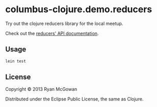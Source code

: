 # columbus-clojure.demo.reducers

Try out the clojure reducers library for the local meetup.

Check out the [reducers' API documentation](http://clojure.github.io/clojure/clojure.core-api.html#clojure.core.reducers).

## Usage

```bash
lein test
```

## License

Copyright © 2013 Ryan McGowan

Distributed under the Eclipse Public License, the same as Clojure.
